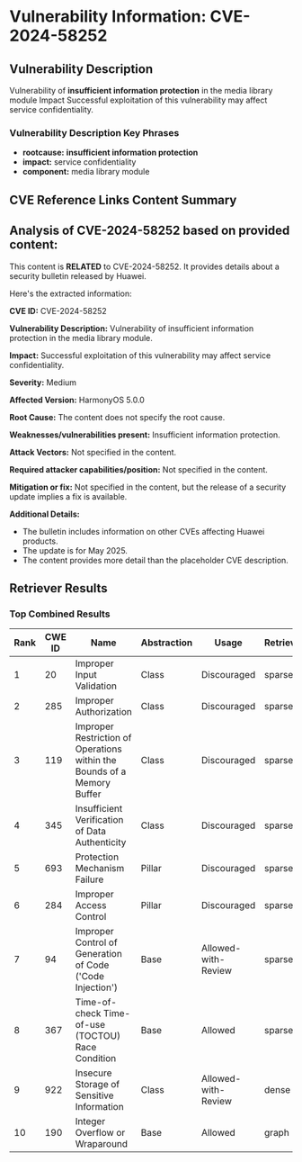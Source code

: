 # Vulnerability Information: CVE-2024-58252

## Vulnerability Description
Vulnerability of **insufficient information protection** in the media library module Impact Successful exploitation of this vulnerability may affect service confidentiality.

### Vulnerability Description Key Phrases
- **rootcause:** **insufficient information protection**
- **impact:** service confidentiality
- **component:** media library module

## CVE Reference Links Content Summary
## Analysis of CVE-2024-58252 based on provided content:

This content is **RELATED** to CVE-2024-58252. It provides details about a security bulletin released by Huawei.

Here's the extracted information:

**CVE ID:** CVE-2024-58252

**Vulnerability Description:** Vulnerability of insufficient information protection in the media library module.

**Impact:** Successful exploitation of this vulnerability may affect service confidentiality.

**Severity:** Medium

**Affected Version:** HarmonyOS 5.0.0

**Root Cause:** The content does not specify the root cause.

**Weaknesses/vulnerabilities present:** Insufficient information protection.

**Attack Vectors:** Not specified in the content.

**Required attacker capabilities/position:** Not specified in the content.

**Mitigation or fix:** Not specified in the content, but the release of a security update implies a fix is available.

**Additional Details:**

*   The bulletin includes information on other CVEs affecting Huawei products.
*   The update is for May 2025.
*   The content provides more detail than the placeholder CVE description.

## Retriever Results

### Top Combined Results

| Rank | CWE ID | Name | Abstraction | Usage  | Retrievers | Individual Scores |
|------|--------|------|-------------|-------|------------|-------------------|
| 1 | 20 | Improper Input Validation | Class | Discouraged | sparse | 0.128 |
| 2 | 285 | Improper Authorization | Class | Discouraged | sparse | 0.125 |
| 3 | 119 | Improper Restriction of Operations within the Bounds of a Memory Buffer | Class | Discouraged | sparse | 0.124 |
| 4 | 345 | Insufficient Verification of Data Authenticity | Class | Discouraged | sparse | 0.123 |
| 5 | 693 | Protection Mechanism Failure | Pillar | Discouraged | sparse | 0.123 |
| 6 | 284 | Improper Access Control | Pillar | Discouraged | sparse | 0.122 |
| 7 | 94 | Improper Control of Generation of Code ('Code Injection') | Base | Allowed-with-Review | sparse | 0.122 |
| 8 | 367 | Time-of-check Time-of-use (TOCTOU) Race Condition | Base | Allowed | sparse | 0.120 |
| 9 | 922 | Insecure Storage of Sensitive Information | Class | Allowed-with-Review | dense | 0.555 |
| 10 | 190 | Integer Overflow or Wraparound | Base | Allowed | graph | 0.003 |

